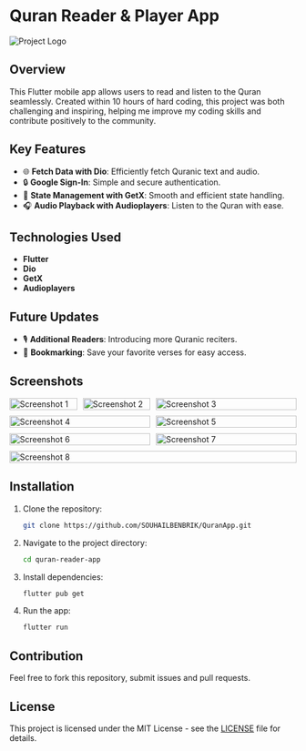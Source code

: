 # Quran Reader & Player App

![Project Logo](https://github.com/SOUHAILBENBRIK/QuranApp/blob/master/assets/screenshot/Quran.png)

## Overview

This Flutter mobile app allows users to read and listen to the Quran seamlessly. Created within 10 hours of hard coding, this project was both challenging and inspiring, helping me improve my coding skills and contribute positively to the community.

## Key Features

- 🌐 **Fetch Data with Dio**: Efficiently fetch Quranic text and audio.
- 🔒 **Google Sign-In**: Simple and secure authentication.
- 🧠 **State Management with GetX**: Smooth and efficient state handling.
- 🎧 **Audio Playback with Audioplayers**: Listen to the Quran with ease.

## Technologies Used

- **Flutter**
- **Dio**
- **GetX**
- **Audioplayers**

## Future Updates

- 🎙️ **Additional Readers**: Introducing more Quranic reciters.
- 📑 **Bookmarking**: Save your favorite verses for easy access.

## Screenshots
<div style="display: flex; flex-wrap: wrap; gap: 10px;">
  <div style="flex: 1; max-width: 49%;">
    <img src="https://github.com/SOUHAILBENBRIK/QuranApp/blob/master/assets/screenshot/introPage.jpeg" alt="Screenshot 1" style="width: 100%;">
  </div>
  <div style="flex: 1; max-width: 49%;">
    <img src="https://github.com/SOUHAILBENBRIK/QuranApp/blob/master/assets/screenshot/loginPage.jpeg" alt="Screenshot 2" style="width: 100%;">
  </div>
  <div style="flex: 1; min-width: 49%;">
    <img src="https://github.com/SOUHAILBENBRIK/QuranApp/blob/master/assets/screenshot/homePage.jpeg" alt="Screenshot 3" style="width: 100%;">
  </div>
  <div style="flex: 1; min-width: 49%;">
    <img src="https://github.com/SOUHAILBENBRIK/QuranApp/blob/master/assets/screenshot/ayahPage.jpeg" alt="Screenshot 4" style="width: 100%;">
  </div>
  <div style="flex: 1; min-width: 49%;">
    <img src="https://github.com/SOUHAILBENBRIK/QuranApp/blob/master/assets/screenshot/loginPage.jpeg" alt="Screenshot 5" style="width: 100%;">
  </div>
  <div style="flex: 1; min-width: 49%;">
    <img src="https://github.com/SOUHAILBENBRIK/QuranApp/blob/master/assets/screenshot/homePage.jpeg" alt="Screenshot 6" style="width: 100%;">
  </div>
  <div style="flex: 1; min-width: 49%;">
    <img src="https://github.com/SOUHAILBENBRIK/QuranApp/blob/master/assets/screenshot/ayahPage.jpeg" alt="Screenshot 7" style="width: 100%;">
  </div>
  <div style="flex: 1; min-width: 49%;">
    <img src="https://github.com/SOUHAILBENBRIK/QuranApp/blob/master/assets/screenshot/ayahPage.jpeg" alt="Screenshot 8" style="width: 100%;">
  </div>
</div>

## Installation

1. Clone the repository:
    ```bash
    git clone https://github.com/SOUHAILBENBRIK/QuranApp.git
    ```

2. Navigate to the project directory:
    ```bash
    cd quran-reader-app
    ```

3. Install dependencies:
    ```bash
    flutter pub get
    ```

4. Run the app:
    ```bash
    flutter run
    ```

## Contribution

Feel free to fork this repository, submit issues and pull requests.

## License

This project is licensed under the MIT License - see the [LICENSE](LICENSE) file for details.
